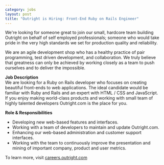 ```yaml
--- 
category: jobs
layout: post
title: "Outright is Hiring: Front-End Ruby on Rails Engineer"
---
```

<p>We're looking for someone great to join our small, hardcore team building Outright on behalf of self employed professionals; someone who would take pride in the very high standards we set for production quality and reliability.</p>
<p>We are an agile development shop who has a healthy practice of pair programming, test driven development, and collaboration. We truly believe that greatness can only be achieved by working closely as a team to push ourselves and to deliver the impossible.</p>
<p><b>Job Description</b><br>
We are looking for a Ruby on Rails developer who focuses on creating beautiful front-ends to web applications. The ideal candidate would be familiar with Ruby and Rails and an expert with HTML / CSS and JavaScript. If you enjoy making world-class products and working with small team of highly talented developers Outright.com is the place for you.</p>
<p><b>Role &amp; Responsibilities</b></p>
<ul><li>Developing new web-based features and interfaces.</li><li>Working with a team of developers to maintain and update Outright.com.</li><li>Enhancing our web-based administration and customer support interfaces.</li><li>Working with the team to continuously improve the presentation and mining of important company, product and user metrics.</li></ul>
<p>To learn more, visit <a href="http://careers.outright.com/" mce_href="http://careers.outright.com/">careers.outright.com</a><br mce_bogus="1"></p>
